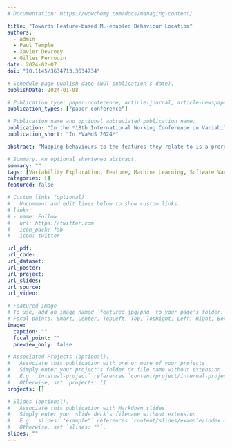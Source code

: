 ```yaml
---
# Documentation: https://wowchemy.com/docs/managing-content/

title: "Towards Feature-based ML-enabled Behaviour Location"
authors:
  - admin
  - Paul Temple
  - Xavier Devroey
  - Gilles Perrouin
date: 2024-02-07
doi: "10.1145/3634713.3634734"

# Schedule page publish date (NOT publication's date).
publishDate: 2024-01-08

# Publication type: paper-conference, article-journal, article-newspaper, book, chapter, masters-thesis, preprint, report, thesis, webpage (from CSL standard)
publication_types: ["paper-conference"]

# Publication name and optional abbreviated publication name.
publication: "In the *18th International Working Conference on Variability Modelling of Software-Intensive Systems*"
publication_short: "In *VaMoS 2024*"

abstract: "Mapping behaviours to the features they relate to is a prerequisite for variability-intensive systems (VIS) reverse engineering. Manu- ally providing this whole mapping is labour-intensive. In black-box scenarios, only execution traces are available (e.g., process mining). In our previous work, we successfully experimented with variant-based mapping using supervised machine learning (ML) to identify the variants responsible of the production of a given execution trace, and demonstrated that recurrent neural networks (RNNs) work well (≥ 80% accuracy) when trained on datasets in which we label execution traces with variants. However, this mapping (i) may not scale to large VIS because of combinatorial explosion and (ii) makes the internal ML representation hard to understand. In this short paper, we discuss the design of a novel approach: feature-based mapping learning."

# Summary. An optional shortened abstract.
summary: ""
tags: [Variability Exploration, Feature, Machine Learning, Software Variability]
categories: []
featured: false

# Custom links (optional).
#   Uncomment and edit lines below to show custom links.
# links:
# - name: Follow
#   url: https://twitter.com
#   icon_pack: fab
#   icon: twitter

url_pdf:
url_code:
url_dataset:
url_poster:
url_project:
url_slides:
url_source:
url_video:

# Featured image
# To use, add an image named `featured.jpg/png` to your page's folder.
# Focal points: Smart, Center, TopLeft, Top, TopRight, Left, Right, BottomLeft, Bottom, BottomRight.
image:
  caption: ""
  focal_point: ""
  preview_only: false

# Associated Projects (optional).
#   Associate this publication with one or more of your projects.
#   Simply enter your project's folder or file name without extension.
#   E.g. `internal-project` references `content/project/internal-project/index.md`.
#   Otherwise, set `projects: []`.
projects: []

# Slides (optional).
#   Associate this publication with Markdown slides.
#   Simply enter your slide deck's filename without extension.
#   E.g. `slides: "example"` references `content/slides/example/index.md`.
#   Otherwise, set `slides: ""`.
slides: ""
---
```

